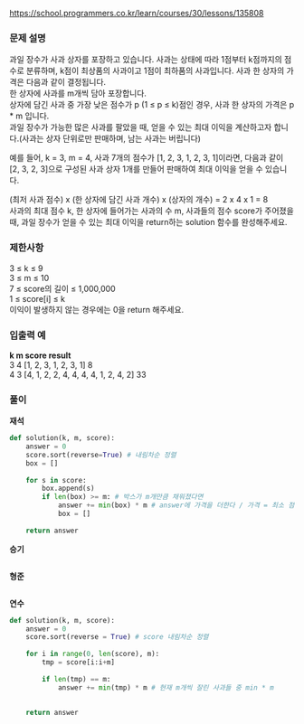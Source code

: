 https://school.programmers.co.kr/learn/courses/30/lessons/135808

### 문제 설명
과일 장수가 사과 상자를 포장하고 있습니다. 사과는 상태에 따라 1점부터 k점까지의 점수로 분류하며, k점이 최상품의 사과이고 1점이 최하품의 사과입니다. 사과 한 상자의 가격은 다음과 같이 결정됩니다.
<br>
한 상자에 사과를 m개씩 담아 포장합니다.<br>
상자에 담긴 사과 중 가장 낮은 점수가 p (1 ≤ p ≤ k)점인 경우, 사과 한 상자의 가격은 p * m 입니다.<br>
과일 장수가 가능한 많은 사과를 팔았을 때, 얻을 수 있는 최대 이익을 계산하고자 합니다.(사과는 상자 단위로만 판매하며, 남는 사과는 버립니다) <br>

예를 들어, k = 3, m = 4, 사과 7개의 점수가 [1, 2, 3, 1, 2, 3, 1]이라면, 다음과 같이 [2, 3, 2, 3]으로 구성된 사과 상자 1개를 만들어 판매하여 최대 이익을 얻을 수 있습니다.<br>

(최저 사과 점수) x (한 상자에 담긴 사과 개수) x (상자의 개수) = 2 x 4 x 1 = 8 <br>
사과의 최대 점수 k, 한 상자에 들어가는 사과의 수 m, 사과들의 점수 score가 주어졌을 때, 과일 장수가 얻을 수 있는 최대 이익을 return하는 solution 함수를 완성해주세요.<br>

### 제한사항
3 ≤ k ≤ 9 <br>
3 ≤ m ≤ 10 <br>
7 ≤ score의 길이 ≤ 1,000,000 <br>
1 ≤ score[i] ≤ k <br>
이익이 발생하지 않는 경우에는 0을 return 해주세요. <br>

### 입출력 예
**k	m	score	result <br>**
3	4	[1, 2, 3, 1, 2, 3, 1]	8 <br>
4	3	[4, 1, 2, 2, 4, 4, 4, 4, 1, 2, 4, 2]	33<br>


### **풀이**

**재석**

```python
def solution(k, m, score):
    answer = 0
    score.sort(reverse=True) # 내림차순 정렬
    box = []
    
    for s in score:
        box.append(s) 
        if len(box) >= m: # 박스가 m개만큼 채워졌다면
            answer += min(box) * m # answer에 가격을 더한다 / 가격 = 최소 점수 * m
            box = []
                   
    return answer
```

**승기**

```python

```

**형준**
```java

```

**연수**

```python
def solution(k, m, score):
    answer = 0
    score.sort(reverse = True) # score 내림차순 정렬
    
    for i in range(0, len(score), m):
        tmp = score[i:i+m]
        
        if len(tmp) == m: 
            answer += min(tmp) * m # 현재 m개씩 잘린 사과들 중 min * m 
        
        
    return answer
```
